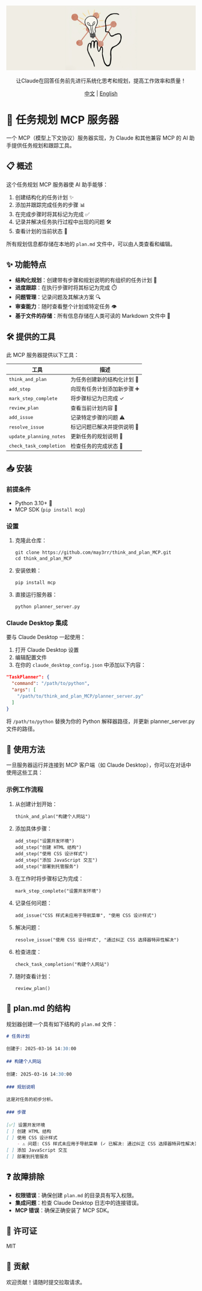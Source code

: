<div style="text-align: center;">
    <img src="img/asset.jpg" alt="展示图片">
    <p>让Claude在回答任务前先进行系统化思考和规划，提高工作效率和质量！</p>
    <p>
        <a href="README_zh.md">中文</a> | <a href="README.md">English</a>
    </p>
</div>

# 📝 任务规划 MCP 服务器

一个 MCP（模型上下文协议）服务器实现，为 Claude 和其他兼容 MCP 的 AI 助手提供任务规划和跟踪工具。

## 📋 概述

这个任务规划 MCP 服务器使 AI 助手能够：

1. 创建结构化的任务计划 ✨
2. 添加并跟踪完成任务的步骤 📊
3. 在完成步骤时将其标记为完成 ✅
4. 记录并解决任务执行过程中出现的问题 🛠️
5. 查看计划的当前状态 👀

所有规划信息都存储在本地的 `plan.md` 文件中，可以由人类查看和编辑。

## ✨ 功能特点

- **结构化规划**：创建带有步骤和规划说明的有组织的任务计划 📑
- **进度跟踪**：在执行步骤时将其标记为完成 ⏱️
- **问题管理**：记录问题及其解决方案 🔍
- **审查能力**：随时查看整个计划或特定任务 👁️
- **基于文件的存储**：所有信息存储在人类可读的 Markdown 文件中 📁

## 🛠️ 提供的工具

此 MCP 服务器提供以下工具：

| 工具 | 描述 |
|------|-------------|
| `think_and_plan` | 为任务创建新的结构化计划 🧠 |
| `add_step` | 向现有任务计划添加新步骤 ➕ |
| `mark_step_complete` | 将步骤标记为已完成 ✓ |
| `review_plan` | 查看当前计划内容 📖 |
| `add_issue` | 记录特定步骤的问题 ⚠️ |
| `resolve_issue` | 标记问题已解决并提供说明 🎯 |
| `update_planning_notes` | 更新任务的规划说明 📝 |
| `check_task_completion` | 检查任务的完成状态 🔄 |

## 📥 安装

### 前提条件

- Python 3.10+ 🐍
- MCP SDK (`pip install mcp`)

### 设置

1. 克隆此仓库：
   ```
   git clone https://github.com/may3rr/think_and_plan_MCP.git
   cd think_and_plan_MCP
   ```

2. 安装依赖：
   ```
   pip install mcp
   ```

3. 直接运行服务器：
   ```
   python planner_server.py
   ```

### Claude Desktop 集成

要与 Claude Desktop 一起使用：

1. 打开 Claude Desktop 设置
2. 编辑配置文件
3. 在你的 `claude_desktop_config.json` 中添加以下内容：

```json
"TaskPlanner": {
  "command": "/path/to/python",
  "args": [
    "/path/to/think_and_plan_MCP/planner_server.py"
  ]
}
```

将 `/path/to/python` 替换为你的 Python 解释器路径，并更新 planner_server.py 文件的路径。

## 🚀 使用方法

一旦服务器运行并连接到 MCP 客户端（如 Claude Desktop），你可以在对话中使用这些工具：

### 示例工作流程

1. 从创建计划开始：
   ```
   think_and_plan("构建个人网站")
   ```

2. 添加具体步骤：
   ```
   add_step("设置开发环境")
   add_step("创建 HTML 结构")
   add_step("使用 CSS 设计样式")
   add_step("添加 JavaScript 交互")
   add_step("部署到托管服务")
   ```

3. 在工作时将步骤标记为完成：
   ```
   mark_step_complete("设置开发环境")
   ```

4. 记录任何问题：
   ```
   add_issue("CSS 样式未应用于导航菜单", "使用 CSS 设计样式")
   ```

5. 解决问题：
   ```
   resolve_issue("使用 CSS 设计样式", "通过纠正 CSS 选择器特异性解决")
   ```

6. 检查进度：
   ```
   check_task_completion("构建个人网站")
   ```

7. 随时查看计划：
   ```
   review_plan()
   ```

## 📄 plan.md 的结构

规划器创建一个具有如下结构的 `plan.md` 文件：

```markdown
# 任务计划

创建于: 2025-03-16 14:30:00

## 构建个人网站

创建: 2025-03-16 14:30:00

### 规划说明

这是对任务的初步分析。

### 步骤

[✅] 设置开发环境
[ ] 创建 HTML 结构
[ ] 使用 CSS 设计样式
    - ⚠️ 问题: CSS 样式未应用于导航菜单 (✓ 已解决: 通过纠正 CSS 选择器特异性解决)
[ ] 添加 JavaScript 交互
[ ] 部署到托管服务
```

## ❓ 故障排除

- **权限错误**：确保创建 `plan.md` 的目录具有写入权限。
- **集成问题**：检查 Claude Desktop 日志中的连接错误。
- **MCP 错误**：确保正确安装了 MCP SDK。


## 📜 许可证

MIT

## 🤝 贡献

欢迎贡献！请随时提交拉取请求。